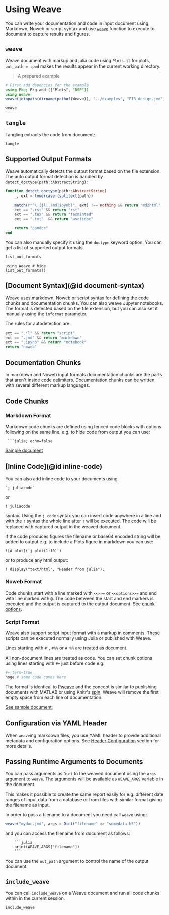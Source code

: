 # Using Weave

You can write your documentation and code in input document using Markdown, Noweb or script
syntax and use [`weave`](@ref) function to execute to document to capture results and figures.

## `weave`

Weave document with markup and julia code using `Plots.jl` for plots,
`out_path = :pwd` makes the results appear in the current working directory.

> A prepared example

```julia
# First add depencies for the example
using Pkg; Pkg.add.(["Plots", "DSP"])
using Weave
weave(joinpath(dirname(pathof(Weave)), "../examples", "FIR_design.jmd"), out_path=:pwd)
```

```@docs
weave
```

## `tangle`

Tangling extracts the code from document:

```@docs
tangle
```

## Supported Output Formats

Weave automatically detects the output format based on the file extension.
The auto output format detection is handled by `detect_doctype(path::AbstractString)`:

```julia
function detect_doctype(path::AbstractString)
    _, ext = lowercase.(splitext(path))

    match(r"^\.(jl|.?md|ipynb)", ext) !== nothing && return "md2html"
    ext == ".rst" && return "rst"
    ext == ".tex" && return "texminted"
    ext == ".txt"  && return "asciidoc"

    return "pandoc"
end
```

You can also manually specify it using the `doctype` keyword option.
You can get a list of supported output formats:

```@docs
list_out_formats
```

```@example
using Weave # hide
list_out_formats()
```

## [Document Syntax](@id document-syntax)

Weave uses markdown, Noweb or script syntax for defining the code chunks and
documentation chunks. You can also weave Jupyter notebooks. The format is detected based on the file extension, but you can also set it manually using the `informat` parameter.

The rules for autodetection are:

```julia
ext == ".jl" && return "script"
ext == ".jmd" && return "markdown"
ext == ".ipynb" && return "notebook"
return "noweb"
```

## Documentation Chunks

In markdown and Noweb input formats documentation chunks are the parts that aren't inside code delimiters. Documentation chunks can be written with several different markup languages.

## Code Chunks

### Markdown Format

Markdown code chunks are defined using fenced code blocks with options following on the same line. e.g. to hide code from output you can use:

```
 ```julia; echo=false
```

[Sample document]( https://github.com/mpastell/Weave.jl/blob/master/examples/FIR_design.jmd)

## [Inline Code](@id inline-code)

You can also add inline code to your documents using

```
`j juliacode`
```

or

```
! juliacode
```

syntax. Using the `j code` syntax you can insert code anywhere in a line and with
the `!` syntax the whole line after `!` will be executed. The code will be replaced
with captured output in the weaved document.

If the code produces figures the filename or base64 encoded string will be
added to output e.g. to include a Plots figure in markdown you can use:

```
![A plot](`j plot(1:10)`)
```

or to produce any html output:

```
! display("text/html", "Header from julia");
```


### Noweb Format

Code chunks start with a line marked with `<<>>=` or `<<options>>=` and end with line marked with `@`. The code between the start and end markers is executed and the output is captured to the output document. See [chunk options](../chunk_options/).


### Script Format

Weave also support script input format with a markup in comments.
These scripts can be executed normally using Julia or published with Weave.

Lines starting with `#'`, `#%%` or `# %%` are treated as document.

All non-document lines are treated as code.
You can set chunk options using lines starting with `#+` just before code e.g:
```julia
#+ term=true
hoge # some code comes here
```

The format is identical to [Pweave](http://mpastell.com/pweave/pypublish.html) and the concept is similar to publishing documents with MATLAB or using Knitr's [spin](http://yihui.name/knitr/demo/stitch/).
Weave will remove the first empty space from each line of documentation.

[See sample document:](https://github.com/mpastell/Weave.jl/blob/master/examples/FIR_design.jl)


## Configuration via YAML Header

When `weave`ing markdown files, you use YAML header to provide additional metadata and configuration options.
See [Header Configuration](@ref) section for more details.


## Passing Runtime Arguments to Documents

You can pass arguments as `Dict` to the weaved document using the `args` argument
to `weave`. The arguments will be available as `WEAVE_ARGS` variable in the document.

This makes it possible to create the same report easily for e.g. different
date ranges of input data from a database or from files with similar format giving the
filename as input.

In order to pass a filename to a document you need call `weave` using:

```julia
weave("mydoc.jmd", args = Dict("filename" => "somedata.h5"))
```

and you can access the filename from document as follows:

```
    ```julia
    print(WEAVE_ARGS["filename"])
    ```
```

You can use the `out_path` argument to control the name of the
output document.


## `include_weave`

You can call `include_weave` on a Weave document and run all code chunks within in the current session.

```@docs
include_weave
```
